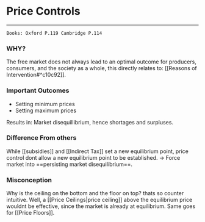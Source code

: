 # Price Controls
---
```ad-Resources
Books: Oxford P.119 Cambridge P.114
```
### WHY?
The free market does not always lead to an optimal outcome for producers, consumers, and the society as a whole, this directly relates to: [[Reasons of Intervention#^c10c92]].

### Important Outcomes
- Setting minimum prices
- Setting maximum prices

Results in: Market disequillibrium, hence shortages and surpluses.

### Difference From others
While [[subsidies]] and [[Indirect Tax]] set a new equilibrium point, price control dont allow a new equilibrium point to be established. -> Force market into ==persisting market disequilibrium==.

### Misconception
Why is the ceiling on the bottom and the floor on top? thats so counter intuitive.
Well, a [[Price Ceilings|price ceiling]] above the equilibrium price wouldnt be effective, since the market is already at equilibrium. Same goes for [[Price Floors]].